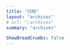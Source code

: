 ```yaml
---
title: "归档"
layout: "archives"
# url: "/archives"
summary: "archives"

ShowBreadCrumbs: false
---
```

